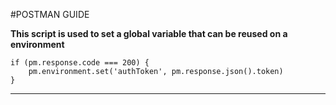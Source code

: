 #POSTMAN GUIDE


**This script is used to set a global variable that can be reused on a environment**
```
if (pm.response.code === 200) {
    pm.environment.set('authToken', pm.response.json().token)
}
``` 

---

